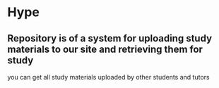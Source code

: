 # Hype 
## Repository is of a system for uploading study materials to our site and retrieving them for study
you can get all study materials uploaded by other students and tutors